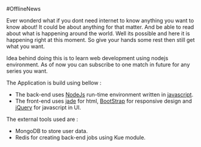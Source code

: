 #OfflineNews

Ever wonderd what if you dont need internet to know anything you want to know about! It could be about anything for that matter. 
And be able to read about what is happening around the world. Well its possible and here it is happening right at this moment. 
So give your hands some rest then still get what you want.

Idea behind doing this is to learn web development using nodejs environment. 
As of now you can subscribe to one match in future for any series you want.

The Application is build using bellow : 
 - The back-end uses [NodeJs](https://nodejs.org/) run-time environment written in [javascript]().
 - The front-end uses  [jade](jade-lang.com/) for html, [BootStrap](getbootstrap.com/) for responsive design and [jQuery](https://jquery.com/) for javascript in UI.

The external tools used are : 
 - MongoDB to store user data.
 - Redis for creating back-end jobs using Kue module.
 

